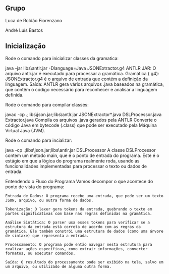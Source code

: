 ## Grupo
Luca de Roldão Fiorenzano

André Luís Bastos

## Inicialização
Rode o comando para inicializar classes da gramatica:

java -jar libs\antlr.jar -Dlanguage=Java JSONExtractor.g4
	ANTLR JAR: O arquivo antlr.jar é executado para processar a gramática.
	Gramática (.g4): JSONExtractor.g4 é o arquivo de entrada que contém a definição da linguagem.
	Saída: ANTLR gera vários arquivos .java baseados na gramática, que contêm o código necessário para reconhecer e analisar a linguagem definida.



Rode o comando para compilar classes:

javac -cp .;libs\json.jar;libs\antlr.jar JSONExtractor*.java DSLProcessor.java Extractor.java
	Compila os arquivos .java gerados pela ANTLR
	Converte o código Java em bytecode (.class) que pode ser executado pela Máquina Virtual Java (JVM).


Rode o comando para incializar:

java -cp .;libs\json.jar;libs\antlr.jar DSLProcessor
	A classe DSLProcessor contem um método main, que é o ponto de entrada do programa.
	Este é o estágio em que a lógica do programa realmente roda, usando as funcionalidades implementadas para processar o texto ou dados de entrada.


Entendendo o Fluxo do Programa
	Vamos decompor o que acontece do ponto de vista do programa:

	Entrada de Dados: O programa recebe uma entrada, que pode ser um texto JSON, arquivo, ou outra forma de dados.

	Tokenização: O lexer gera tokens da entrada, quebrando o texto em partes significativas com base nas regras definidas na gramática.

	Análise Sintática: O parser usa esses tokens para verificar se a estrutura da entrada está correta de acordo com as regras da gramática. Ele também constrói uma estrutura de dados (como uma árvore de sintaxe) que representa a entrada.

	Processamento: O programa pode então navegar nesta estrutura para realizar ações específicas, como extrair informações, converter formatos, ou executar comandos.

	Saída: O resultado do processamento pode ser exibido na tela, salvo em um arquivo, ou utilizado de alguma outra forma.
